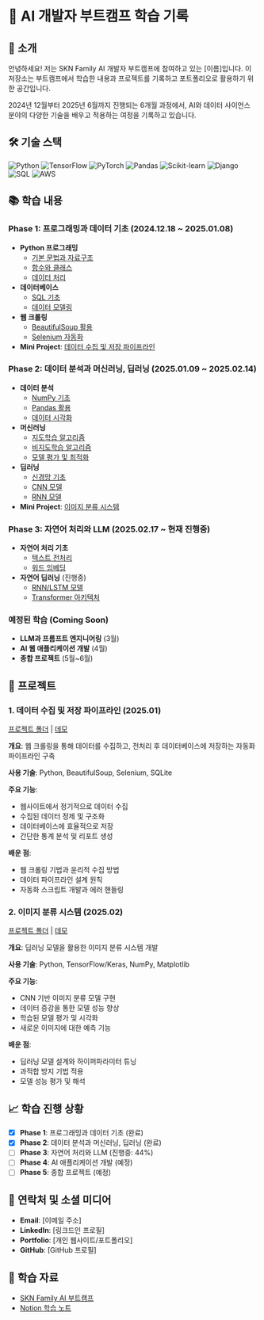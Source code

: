 # 🤖 AI 개발자 부트캠프 학습 기록

## 👋 소개
안녕하세요! 저는 SKN Family AI 개발자 부트캠프에 참여하고 있는 [이름]입니다. 이 저장소는 부트캠프에서 학습한 내용과 프로젝트를 기록하고 포트폴리오로 활용하기 위한 공간입니다.

2024년 12월부터 2025년 6월까지 진행되는 6개월 과정에서, AI와 데이터 사이언스 분야의 다양한 기술을 배우고 적용하는 여정을 기록하고 있습니다.

## 🛠️ 기술 스택
![Python](https://img.shields.io/badge/Python-3776AB?style=for-the-badge&logo=python&logoColor=white)
![TensorFlow](https://img.shields.io/badge/TensorFlow-FF6F00?style=for-the-badge&logo=tensorflow&logoColor=white)
![PyTorch](https://img.shields.io/badge/PyTorch-EE4C2C?style=for-the-badge&logo=pytorch&logoColor=white)
![Pandas](https://img.shields.io/badge/Pandas-150458?style=for-the-badge&logo=pandas&logoColor=white)
![Scikit-learn](https://img.shields.io/badge/ScikitLearn-F7931E?style=for-the-badge&logo=scikit-learn&logoColor=white)
![Django](https://img.shields.io/badge/Django-092E20?style=for-the-badge&logo=django&logoColor=white)
![SQL](https://img.shields.io/badge/SQL-4479A1?style=for-the-badge&logo=mysql&logoColor=white)
![AWS](https://img.shields.io/badge/AWS-232F3E?style=for-the-badge&logo=amazon-aws&logoColor=white)

## 📚 학습 내용

### Phase 1: 프로그래밍과 데이터 기초 (2024.12.18 ~ 2025.01.08)
- **Python 프로그래밍**
  - [기본 문법과 자료구조](./python/01_basics.ipynb)
  - [함수와 클래스](./python/02_functions_classes.ipynb)
  - [데이터 처리](./python/03_data_processing.ipynb)
- **데이터베이스**
  - [SQL 기초](./database/01_sql_basics.ipynb)
  - [데이터 모델링](./database/02_data_modeling.md)
- **웹 크롤링**
  - [BeautifulSoup 활용](./web_crawling/01_beautifulsoup.ipynb)
  - [Selenium 자동화](./web_crawling/02_selenium.ipynb)
- **Mini Project**: [데이터 수집 및 저장 파이프라인](./project_1/)

### Phase 2: 데이터 분석과 머신러닝, 딥러닝 (2025.01.09 ~ 2025.02.14)
- **데이터 분석**
  - [NumPy 기초](./ML-WORKSPACE/01_numpy/numpy_basics.ipynb)
  - [Pandas 활용](./ML-WORKSPACE/02_pandas/pandas_basics.ipynb)
  - [데이터 시각화](./ML-WORKSPACE/03_visualization/visualization_basics.ipynb)
- **머신러닝**
  - [지도학습 알고리즘](./ML-WORKSPACE/04_machine_learning/supervised_learning.ipynb)
  - [비지도학습 알고리즘](./ML-WORKSPACE/04_machine_learning/unsupervised_learning.ipynb)
  - [모델 평가 및 최적화](./ML-WORKSPACE/05_ensemble/model_evaluation.ipynb)
- **딥러닝**
  - [신경망 기초](./ML-WORKSPACE/06_deep_learning/neural_networks.ipynb)
  - [CNN 모델](./ML-WORKSPACE/06_deep_learning/cnn_models.ipynb)
  - [RNN 모델](./ML-WORKSPACE/06_deep_learning/rnn_models.ipynb)
- **Mini Project**: [이미지 분류 시스템](./project_2/)

### Phase 3: 자연어 처리와 LLM (2025.02.17 ~ 현재 진행중)
- **자연어 처리 기초**
  - [텍스트 전처리](./nlp/01_basics/text_preprocessing.ipynb)
  - [워드 임베딩](./nlp/02_preprocessing/word_embeddings.ipynb)
- **자연어 딥러닝** (진행중)
  - [RNN/LSTM 모델](./nlp/03_word_embedding/rnn_lstm_models.ipynb)
  - [Transformer 아키텍처](./nlp/04_sentiment_analysis/transformers.ipynb)

### 예정된 학습 (Coming Soon)
- **LLM과 프롬프트 엔지니어링** (3월)
- **AI 웹 애플리케이션 개발** (4월)
- **종합 프로젝트** (5월~6월)

## 🚀 프로젝트

### 1. 데이터 수집 및 저장 파이프라인 (2025.01)
[프로젝트 폴더](./project_1/) | [데모](https://github.com/tpwls9494/SKN_Family_project/project_1)

**개요**: 웹 크롤링을 통해 데이터를 수집하고, 전처리 후 데이터베이스에 저장하는 자동화 파이프라인 구축

**사용 기술**: Python, BeautifulSoup, Selenium, SQLite

**주요 기능**:
- 웹사이트에서 정기적으로 데이터 수집
- 수집된 데이터 정제 및 구조화
- 데이터베이스에 효율적으로 저장
- 간단한 통계 분석 및 리포트 생성

**배운 점**:
- 웹 크롤링 기법과 윤리적 수집 방법
- 데이터 파이프라인 설계 원칙
- 자동화 스크립트 개발과 에러 핸들링

### 2. 이미지 분류 시스템 (2025.02)
[프로젝트 폴더](./project_2/) | [데모](https://github.com/tpwls9494/SKN_Family_project/project_2)

**개요**: 딥러닝 모델을 활용한 이미지 분류 시스템 개발

**사용 기술**: Python, TensorFlow/Keras, NumPy, Matplotlib

**주요 기능**:
- CNN 기반 이미지 분류 모델 구현
- 데이터 증강을 통한 모델 성능 향상
- 학습된 모델 평가 및 시각화
- 새로운 이미지에 대한 예측 기능

**배운 점**:
- 딥러닝 모델 설계와 하이퍼파라미터 튜닝
- 과적합 방지 기법 적용
- 모델 성능 평가 및 해석

## 📈 학습 진행 상황
- [x] **Phase 1**: 프로그래밍과 데이터 기초 (완료)
- [x] **Phase 2**: 데이터 분석과 머신러닝, 딥러닝 (완료)
- [ ] **Phase 3**: 자연어 처리와 LLM (진행중: 44%)
- [ ] **Phase 4**: AI 애플리케이션 개발 (예정)
- [ ] **Phase 5**: 종합 프로젝트 (예정)

## 🔗 연락처 및 소셜 미디어
- **Email**: [이메일 주소]
- **LinkedIn**: [링크드인 프로필]
- **Portfolio**: [개인 웹사이트/포트폴리오]
- **GitHub**: [GitHub 프로필]

## 📜 학습 자료
- [SKN Family AI 부트캠프](링크)
- [Notion 학습 노트](https://www.notion.so/AI-1604984a35a4800ebf59ee3a20f0f39d)
